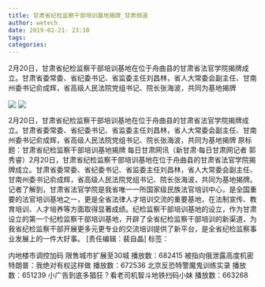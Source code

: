 ```yaml
---
title: 甘肃省纪检监察干部培训基地揭牌_甘肃频道
author: wetech
date: 2019-02-21- 23:10
tags: 
categories: 
---
```

2月20日，甘肃省纪检监察干部培训基地在位于舟曲县的甘肃省法官学院揭牌成立。甘肃省委常委、省纪委书记、省监委主任刘昌林，省人大常委会副主任、甘南州委书记俞成辉，省高级人民法院党组书记、院长张海波，共同为基地揭牌
<!-- more -->
                
<img align="center" border="0" src="http://p0.ifengimg.com/fck/2019_08/a5904cc388cf01a_w640_h427.jpg" />
                
<img align="center" border="0" src="http://p2.ifengimg.com/a/2016/0810/204c433878d5cf9size1_w16_h16.png" />
                
            
2月20日，甘肃省纪检监察干部培训基地在位于舟曲县的甘肃省法官学院揭牌成立。甘肃省委常委、省纪委书记、省监委主任刘昌林，省人大常委会副主任、甘南州委书记俞成辉，省高级人民法院党组书记、院长张海波，共同为基地揭牌
原标题：甘肃省纪检监察干部培训基地揭牌
每日甘肃网讯（新甘肃·每日甘肃网记者 郭秀睿）2月20日，甘肃省纪检监察干部培训基地在位于舟曲县的甘肃省法官学院揭牌成立。甘肃省委常委、省纪委书记、省监委主任刘昌林，省人大常委会副主任、甘南州委书记俞成辉，省高级人民法院党组书记、院长张海波，共同为基地揭牌。
记者了解到，甘肃省法官学院是我省唯一一所国家级民族法官培训中心，是全国重要的法官培训基地之一，更是全省法律人才培训交流的重要基地，在法制宣传、教育培训、人才培养等方面取得显著成绩。纪检监察干部培训基地的设立，作为甘肃设立的第一个纪检监察干部培训基地，开辟了全省纪检监察干部培训的新渠道，为我省纪检监察干部开展更多元更专业的交流培训提供了新平台，是全省纪检监察事业发展上的一件大好事。
[责任编辑：裴自晶]
标签：
 
 
 
             
内地楼市调控加码 限售城市扩展至30城
播放数：682415
被指向俄泄露高度机密 特朗普：我绝对有权这样做
播放数：672536
北京反恐特警魔鬼训练实录
播放数：651239
小广告到底多猖狂？看老司机智斗地铁扫码小妹
播放数：663268
